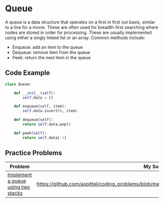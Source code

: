 # Queue
A queue is a data structure that operates on a first in first out basis, similar to a line for a movie. These are often used for breadth-first searching where nodes are stored in order for processing. These are usually implemented using either a singly linked list or an array. Common methods include:

* Enqueue: add an item to the queue
* Dequeue: remove item from the queue
* Peek: return the next item in the queue

## Code Example
```python 
class Queue:

	def __init__(self):
		self.data = []

	def enqueue(self, item):
		self.data.insert(0, item)

	def dequeue(self):
		return self.data.pop()

	def peek(self):
		return self.data[-1]
```
## Practice Problems
|Problem   |My Solution|
|----------|-----------|
|[Implement a queue using two stacks](https://www.hackerrank.com/challenges/ctci-queue-using-two-stacks)|https://github.com/aspittel/coding_problems/blob/master/stacks_and_queues/queue_from_two_stacks.py|
